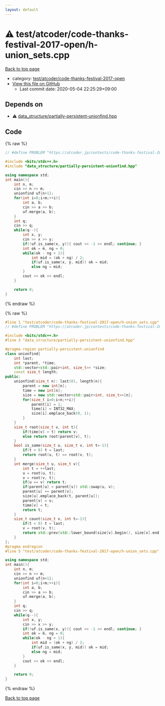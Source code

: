 ```yaml
---
layout: default
---
```


<!-- mathjax config similar to math.stackexchange -->
<script type="text/javascript" async
  src="https://cdnjs.cloudflare.com/ajax/libs/mathjax/2.7.5/MathJax.js?config=TeX-MML-AM_CHTML">
</script>
<script type="text/x-mathjax-config">
  MathJax.Hub.Config({
    TeX: { equationNumbers: { autoNumber: "AMS" }},
    tex2jax: {
      inlineMath: [ ['$','$'] ],
      processEscapes: true
    },
    "HTML-CSS": { matchFontHeight: false },
    displayAlign: "left",
    displayIndent: "2em"
  });
</script>

<script type="text/javascript" src="https://cdnjs.cloudflare.com/ajax/libs/jquery/3.4.1/jquery.min.js"></script>
<script src="https://cdn.jsdelivr.net/npm/jquery-balloon-js@1.1.2/jquery.balloon.min.js" integrity="sha256-ZEYs9VrgAeNuPvs15E39OsyOJaIkXEEt10fzxJ20+2I=" crossorigin="anonymous"></script>
<script type="text/javascript" src="../../../../assets/js/copy-button.js"></script>
<link rel="stylesheet" href="../../../../assets/css/copy-button.css" />


# :warning: test/atcoder/code-thanks-festival-2017-open/h-union_sets.cpp

<a href="../../../../index.html">Back to top page</a>

* category: <a href="../../../../index.html#1ad604b59ab5a4e81c3f55a21b409f92">test/atcoder/code-thanks-festival-2017-open</a>
* <a href="{{ site.github.repository_url }}/blob/master/test/atcoder/code-thanks-festival-2017-open/h-union_sets.cpp">View this file on GitHub</a>
    - Last commit date: 2020-05-04 22:25:29+09:00




## Depends on

* :warning: <a href="../../../data_structure/partially-persistent-unionfind.hpp.html">data_structure/partially-persistent-unionfind.hpp</a>


## Code

<a id="unbundled"></a>
{% raw %}
```cpp
// #define PROBLEM "https://atcoder.jp/contests/code-thanks-festival-2017-open/tasks/code_thanks_festival_2017_h"

#include <bits/stdc++.h>
#include "data_structure/partially-persistent-unionfind.hpp"

using namespace std;
int main(){
    int n, m;
    cin >> n >> m;
    unionfind uf{n+1};
    for(int i=0;i<m;++i){
        int a, b;
        cin >> a >> b;
        uf.merge(a, b);
    }
    int q;
    cin >> q;
    while(q--){
        int x, y;
        cin >> x >> y;
        if(!uf.is_same(x, y)){ cout << -1 << endl; continue; }
        int ok = m, ng = 0;
        while(ok - ng > 1){
            int mid = (ok + ng) / 2;
            if(uf.is_same(x, y, mid)) ok = mid;
            else ng = mid;
        }
        cout << ok << endl;
    }

    return 0;
}

```
{% endraw %}

<a id="bundled"></a>
{% raw %}
```cpp
#line 1 "test/atcoder/code-thanks-festival-2017-open/h-union_sets.cpp"
// #define PROBLEM "https://atcoder.jp/contests/code-thanks-festival-2017-open/tasks/code_thanks_festival_2017_h"

#include <bits/stdc++.h>
#line 3 "data_structure/partially-persistent-unionfind.hpp"

#pragma region partially-persistent-unionfind
class unionfind{
    int last;
    int *parent, *time;
    std::vector<std::pair<int, size_t>> *size;
    const size_t length;
public:
    unionfind(size_t n): last(0), length(n){
        parent = new int[n];
        time = new int[n];
        size = new std::vector<std::pair<int, size_t>>[n];
        for(size_t i=0;i<n;++i){
            parent[i] = 1;
            time[i] = INT32_MAX;
            size[i].emplace_back(0, 1);
        }
    }
    size_t root(size_t v, int t){
        if(time[v] > t) return v;
        else return root(parent[v], t);
    }
    bool is_same(size_t u, size_t v, int t=-1){
        if(t < 0) t = last;
        return root(u, t) == root(v, t);
    }
    int merge(size_t u, size_t v){
        int t = ++last;
        u = root(u, t);
        v = root(v, t);
        if(u == v) return t;
        if(parent[u] < parent[v]) std::swap(u, v);
        parent[u] += parent[v];
        size[u].emplace_back(t, parent[u]);
        parent[v] = u;
        time[v] = t;
        return t;
    }
    size_t count(size_t v, int t=-1){
        if(t < 0) t = last;
        v = root(v, t);
        return std::prev(std::lower_bound(size[v].begin(), size[v].end(), std::pair<int, size_t>{ t, length + 1 }))->second;
    }
};
#pragma endregion
#line 5 "test/atcoder/code-thanks-festival-2017-open/h-union_sets.cpp"

using namespace std;
int main(){
    int n, m;
    cin >> n >> m;
    unionfind uf{n+1};
    for(int i=0;i<m;++i){
        int a, b;
        cin >> a >> b;
        uf.merge(a, b);
    }
    int q;
    cin >> q;
    while(q--){
        int x, y;
        cin >> x >> y;
        if(!uf.is_same(x, y)){ cout << -1 << endl; continue; }
        int ok = m, ng = 0;
        while(ok - ng > 1){
            int mid = (ok + ng) / 2;
            if(uf.is_same(x, y, mid)) ok = mid;
            else ng = mid;
        }
        cout << ok << endl;
    }

    return 0;
}

```
{% endraw %}

<a href="../../../../index.html">Back to top page</a>

